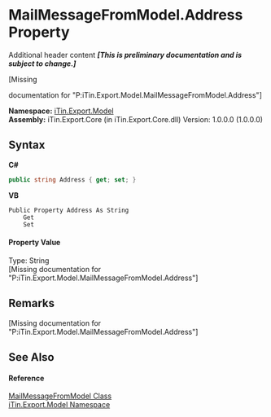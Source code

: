 # MailMessageFromModel.Address Property 
Additional header content _**\[This is preliminary documentation and is subject to change.\]**_

\[Missing <summary> documentation for "P:iTin.Export.Model.MailMessageFromModel.Address"\]

**Namespace:**&nbsp;<a href="ef57ffcc-e95e-b212-5a46-9aa6f5a3511f">iTin.Export.Model</a><br />**Assembly:**&nbsp;iTin.Export.Core (in iTin.Export.Core.dll) Version: 1.0.0.0 (1.0.0.0)

## Syntax

**C#**<br />
``` C#
public string Address { get; set; }
```

**VB**<br />
``` VB
Public Property Address As String
	Get
	Set
```


#### Property Value
Type: String<br />\[Missing <value> documentation for "P:iTin.Export.Model.MailMessageFromModel.Address"\]

## Remarks
\[Missing <remarks> documentation for "P:iTin.Export.Model.MailMessageFromModel.Address"\]

## See Also


#### Reference
<a href="753c9022-81bb-01d7-5d27-5aa50c899ad3">MailMessageFromModel Class</a><br /><a href="ef57ffcc-e95e-b212-5a46-9aa6f5a3511f">iTin.Export.Model Namespace</a><br />